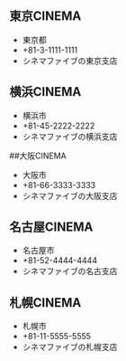 ## 東京CINEMA
- 東京都
- +81-3-1111-1111
- シネマファイブの東京支店

## 横浜CINEMA
- 横浜市
- +81-45-2222-2222
- シネマファイブの横浜支店

##大阪CINEMA
- 大阪市
- +81-66-3333-3333
- シネマファイブの大阪支店

## 名古屋CINEMA
- 名古屋市
- +81-52-4444-4444
- シネマファイブの名古支店

## 札幌CINEMA
- 札幌市
- +81-11-5555-5555
- シネマファイブの札幌支店